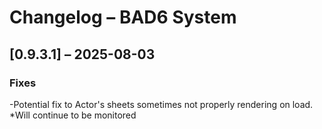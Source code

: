 # Changelog – BAD6 System


## [0.9.3.1] – 2025-08-03

### Fixes
-Potential fix to Actor's sheets sometimes not properly rendering on load.
*Will continue to be monitored
